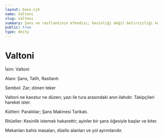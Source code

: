 ```yaml
---
layout: base.njk
name: Valtoni
slug: valtoni
summary: Şans ve rastlantının efendisi; kesinliği değil belirsizliği kutsar.
public: true
type: deity
---
```


# Valtoni

İsim: Valtoni

Alanı: Şans, Talih, Rastlantı

Sembol: Zar; dönen teker

Valtoni ne kaostur ne düzen; yazı ile tura arasındaki anın ilahıdır. Takipçileri hareket ister.

Kültleri: Paralılılar; Şans Makinesi Tarikatı.

Ritüeller: Kesinlik istemek hakarettir; ayinler bir şans öğesiyle başlar ve biter.

Mekanları bahis masaları, düello alanları ve yol ayrımlarıdır.
